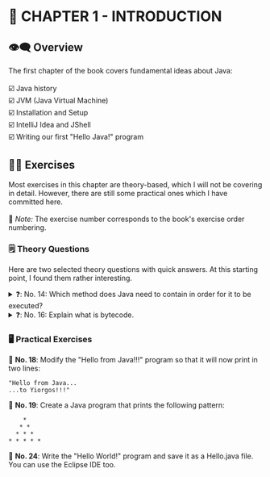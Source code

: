 # 🔖 CHAPTER 1 - INTRODUCTION #

## 👁️‍🗨️ Overview ##
The first chapter of the book covers fundamental ideas about Java:
<br />
<br />
☑️ Java history <br />
☑️ JVM (Java Virtual Machine) <br />
☑️ Installation and Setup <br />
☑️ IntelliJ Idea and JShell<br />
☑️ Writing our first "Hello Java!" program <br />

## 🏋️‍♂️ Exercises ##
Most exercises in this chapter are theory-based, which I will not be covering in detail. However, there are still some practical ones which I have committed here.
<br />
<br />
📌 *Note:* The exercise number corresponds to the book's exercise order numbering.
<br />
### 🗒️ Theory Questions ###
Here are two selected theory questions with quick answers. At this starting point, I found them rather interesting.
<br />
<details>
  <summary>
    ❓: No. 14: Which method does Java need to contain in order for it to be executed? <br />    
  </summary>
  📇: Java needs a special main() method in order to be executed. The main() method serves as an entry point for the execution.
</details>
<details>
  <summary>
   ❓: No. 16: Explain what is bytecode. <br /> 
  </summary>
  📇: Bytecode is an intermediate code generated after compiling a Java source file. It is executed by the JVM making Java platform-independent.
</details>

### 🖥️ Practical Exercises ###
🔷 **No. 18**: Modify the "Hello from Java!!!" program so that it will now print in two lines:
```
"Hello from Java...
...to Yiorgos!!!"
```

🔷 **No. 19**: Create a Java program that prints the following pattern: <br />
```
    *
   * *
  * * *
* * * * *
```

🔷 **No. 24**: Write the "Hello World!" program and save it as a Hello.java file. You can use the Eclipse IDE too.
